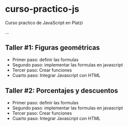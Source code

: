 # curso-practico-js
Curso practico de JavaScript en Platzi

...

## Taller #1: Figuras geométricas

- Primer paso: definir las formulas
- Segundo paso: implementar las formulas en javascript
- Tercer paso: Crear funciones
- Cuarto paso: Integrar Javascript con HTML


## Taller #2: Porcentajes y descuentos

- Primer paso: definir las formulas
- Segundo paso: implementar las formulas en javascript
- Tercer paso: Crear funciones
- Cuarto paso: Integrar Javascript con HTML 